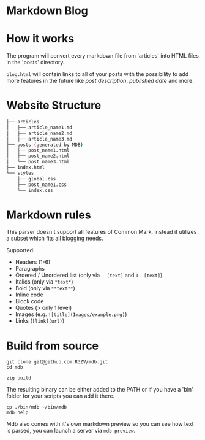 # Markdown Blog

# How it works

The program will convert every markdown file from 'articles' into HTML files
in the 'posts' directory.

`blog.html` will contain links to all of your posts with the possibility
to add more features in the future like *post description*, *published date* and more. 

# Website Structure

```bash
├── articles
│   ├── article_name1.md
│   ├── article_name2.md
│   ├── article_name3.md
├── posts (generated by MDB)
│   ├── post_name1.html
│   ├── post_name2.html
│   └── post_name3.html
├── index.html
└── styles
    ├── global.css
    ├── post_name1.css
    └── index.css
```

# Markdown rules

This parser doesn't support all features of Common Mark, instead it utilizes
a subset which fits all blogging needs.

Supported:
- Headers (1-6)
- Paragraphs
- Ordered / Unordered list (only via `- [text]` and `1. [text]`)
- Italics (only via `*text*`)
- Bold (only via `**text**`)
- Inline code
- Block code 
- Quotes (> only 1 level)
- Images (e.g. `![title](Images/example.png)`)
- Links (`[link](url)`)


# Build from source

```console
git clone git@github.com:R3ZV/mdb.git
cd mdb

zig build
```

The resulting binary can be either added to the PATH or if you
have a 'bin' folder for your scripts you can add it there.

```console
cp ./bin/mdb ~/bin/mdb
mdb help
```

Mdb also comes with it's own markdown preview so you can see how text
is parsed, you can launch a server via `mdb preview`.
